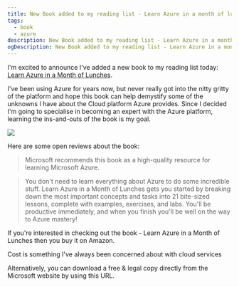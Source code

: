 ```yaml
---
title: New Book added to my reading list - Learn Azure in a month of lunches
tags:
  - book
  - azure
description: New Book added to my reading list - Learn Azure in a month of lunches.
ogDescription: New Book added to my reading list - Learn Azure in a month of lunches.
---
```


I'm excited to announce I've added a new book to my reading list today: [Learn Azure in a Month of Lunches](https://www.manning.com/books/learn-azure-in-a-month-of-lunches).

<!--more-->

I've been using Azure for years now, but never really got into the nitty gritty of the platform and hope this book can help demystify some of the unknowns I have about the Cloud platform Azure provides. Since I decided I'm going to specialise in becoming an expert with the Azure platform, learning the ins-and-outs of the book is my goal.

 <img src="{{ site.baseurl }}/static/img/posts/azure-month-of-lunches/book_cover.jpg" class="img-fluid" />

Here are some open reviews about the book:
> Microsoft recommends this book as a high-quality resource for learning Microsoft Azure.

> You don't need to learn everything about Azure to do some incredible stuff. Learn Azure in a Month of Lunches gets you started by breaking down the most important concepts and tasks into 21 bite-sized lessons, complete with examples, exercises, and labs. You'll be productive immediately, and when you finish you'll be well on the way to Azure mastery!
 
If you're interested in checking out the book - Learn Azure in a Month of Lunches then you buy it on Amazon.

Cost is something I've always been concerned about with cloud services

Alternatively, you can download a free & legal copy directly from the Microsoft website by using this URL.

